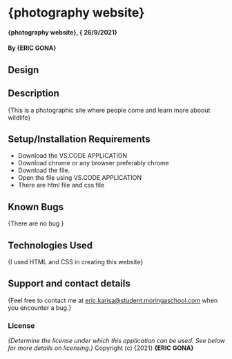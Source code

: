 # {photography website}
#### {photography website}, { 26/9/2021}
#### By **{ERIC GONA}**
## Design
## Description
{This is a photographic site where people come and learn more aboout wildlife}
## Setup/Installation Requirements
* Download the VS.CODE APPLICATION
* Download chrome or any browser preferably chrome
* Download the file.
* Open the file using VS.CODE APPLICATION
* There are html file and css file 
## Known Bugs
{There are no bug  }
## Technologies Used
{I used HTML and  CSS  in creating this website}
## Support and contact details
{Feel free to contact me at eric.karisa@student.moringaschool.com when you encounter a bug.}
### License
*{Determine the license under which this application can be used.  See below for more details on licensing.}*
Copyright (c) {2021} **{ERIC GONA}**